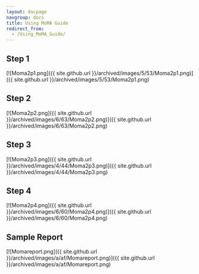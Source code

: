 ```yaml
---
layout: docpage
navgroup: docs
title: Using MoMA Guide
redirect_from:
  - /Using_MoMA_Guide/
---
```


Step 1
------

[![Moma2p1.png]({{ site.github.url }}/archived/images/5/53/Moma2p1.png)]({{ site.github.url }}/archived/images/5/53/Moma2p1.png)

Step 2
------

[![Moma2p2.png]({{ site.github.url }}/archived/images/6/63/Moma2p2.png)]({{ site.github.url }}/archived/images/6/63/Moma2p2.png)

Step 3
------

[![Moma2p3.png]({{ site.github.url }}/archived/images/4/44/Moma2p3.png)]({{ site.github.url }}/archived/images/4/44/Moma2p3.png)

Step 4
------

[![Moma2p4.png]({{ site.github.url }}/archived/images/6/60/Moma2p4.png)]({{ site.github.url }}/archived/images/6/60/Moma2p4.png)

Sample Report
-------------

[![Momareport.png]({{ site.github.url }}/archived/images/a/af/Momareport.png)]({{ site.github.url }}/archived/images/a/af/Momareport.png)

